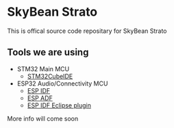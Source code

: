 # SkyBean Strato

This is offical source code repositary for SkyBean Strato

## Tools we are using

 * STM32 Main MCU
   * [STM32CubeIDE](https://www.st.com/en/development-tools/stm32cubeide.html)
 * ESP32 Audio/Connectivity MCU 
   * [ESP IDF](https://docs.espressif.com/projects/esp-idf/en/latest/esp32/)
   * [ESP ADF](https://docs.espressif.com/projects/esp-adf/en/latest/)
   * [ESP IDF Eclipse plugin](https://docs.espressif.com/projects/esp-idf/en/latest/esp32/get-started/eclipse-setup.html)

More info will come soon

